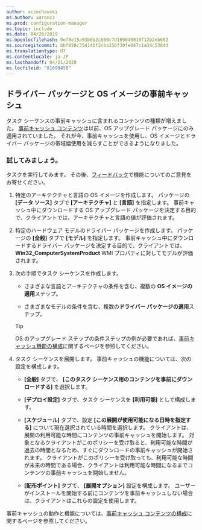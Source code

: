 ```yaml
---
author: aczechowski
ms.author: aaroncz
ms.prod: configuration-manager
ms.topic: include
ms.date: 04/26/2019
ms.openlocfilehash: 0ef8e15a93b0b2c600c7d189049819f12b2eb602
ms.sourcegitcommit: bbf820c35414bf2cba356f30fe047c1a34c5384d
ms.translationtype: HT
ms.contentlocale: ja-JP
ms.lasthandoff: 04/21/2020
ms.locfileid: "81699450"
---
```

## <a name="pre-cache-driver-packages-and-os-images"></a><a name="bkmk_precache"></a> ドライバー パッケージと OS イメージの事前キャッシュ

<!--4224642-->
タスク シーケンスの事前キャッシュに含まれるコンテンツの種類が増えました。 [事前キャッシュ コンテンツ](../../../../../osd/deploy-use/create-a-task-sequence-to-upgrade-an-operating-system.md#configure-pre-cache-content)は以前、OS アップグレード パッケージにのみ適用されていました。 それが今、事前キャッシュを使用し、OS イメージとドライバー パッケージの帯域幅使用を減らすことができるようになりました。

### <a name="try-it-out"></a>試してみましょう。

タスクを実行してみます。 その後、[フィードバック](../../../../understand/find-help.md#product-feedback)で機能についてのご意見をお寄せください。

1. 特定のアーキテクチャと言語の OS イメージを作成します。 パッケージの **[データ ソース]** タブで **[アーキテクチャ]** と **[言語]** を指定します。 事前キャッシュ中にダウンロードする OS アップグレード パッケージを決定する目的で、クライアントでは、アーキテクチャと言語の値が評価されます。  

2. 特定のハードウェア モデルのドライバー パッケージを作成します。 パッケージの **[全般]** タブで **[モデル]** を指定します。 事前キャッシュ中にダウンロードするドライバー パッケージを決定する目的で、クライアントでは、**Win32_ComputerSystemProduct** WMI プロパティに対してモデルが評価されます。  

3. 次の手順でタスク シーケンスを作成します。  

    - さまざまな言語とアーキテクチャの条件を含む、複数の **OS イメージの適用**ステップ。  

    - さまざまなモデルの条件を含む、複数の**ドライバー パッケージの適用**ステップ。  

    > [!Tip]  
    > OS のアップグレード ステップの条件ステップの例が必要であれば、[事前キャッシュ機能の構成](../../../../../osd/deploy-use/create-a-task-sequence-to-upgrade-an-operating-system.md#configure-pre-cache-content)に関するページを参照してください。  

4. タスク シーケンスを展開します。 事前キャッシュの機能については、次の設定を構成します。  

    - **[全般]** タブで、 **[このタスク シーケンス用のコンテンツを事前にダウンロードする]** を選択します。  

    - **[デプロイ設定]** タブで、タスク シーケンスを **[利用可能]** として構成します。  

    - **[スケジュール]** タブで、設定 **[この展開が使用可能になる日時を指定する]** について現在選択されている時間を選択します。 クライアントは、展開の利用可能な時間にコンテンツの事前キャッシュを開始します。 対象となるクライアントがこのポリシーを受け取ると、利用可能な時間が過去の時間となるため、すぐにダウンロードの事前キャッシュが開始されます。 クライアントがこのポリシーを受け取っても、利用可能な時間が未来の時間である場合、クライアントは利用可能な時間になるまでコンテンツの事前キャッシュを開始しません。  

    - **[配布ポイント]** タブで、 **[展開オプション]** 設定を構成します。 ユーザーがインストールを開始する前にコンテンツを事前キャッシュしない場合は、クライアントはこれらの設定を使用します。  

事前キャッシュの動作と機能については、[事前キャッシュ コンテンツの構成](../../../../../osd/deploy-use/create-a-task-sequence-to-upgrade-an-operating-system.md#configure-pre-cache-content)に関するページを参照してください。
